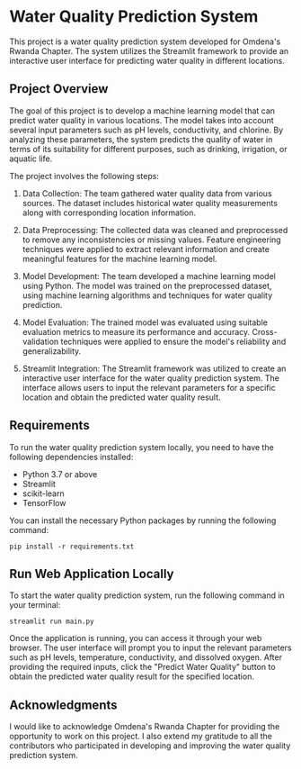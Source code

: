 # Water Quality Prediction System

This project is a water quality prediction system developed for Omdena's Rwanda Chapter. The system utilizes the Streamlit framework to provide an interactive user interface for predicting water quality in different locations.


## Project Overview

The goal of this project is to develop a machine learning model that can predict water quality in various locations. The model takes into account several input parameters such as pH levels, conductivity, and chlorine. By analyzing these parameters, the system predicts the quality of water in terms of its suitability for different purposes, such as drinking, irrigation, or aquatic life.

The project involves the following steps:

1. Data Collection: The team gathered water quality data from various sources. The dataset includes historical water quality measurements along with corresponding location information.

2. Data Preprocessing: The collected data was cleaned and preprocessed to remove any inconsistencies or missing values. Feature engineering techniques were applied to extract relevant information and create meaningful features for the machine learning model.

3. Model Development: The team developed a machine learning model using Python. The model was trained on the preprocessed dataset, using machine learning algorithms and techniques for water quality prediction.

4. Model Evaluation: The trained model was evaluated using suitable evaluation metrics to measure its performance and accuracy. Cross-validation techniques were applied to ensure the model's reliability and generalizability.

5. Streamlit Integration: The Streamlit framework was utilized to create an interactive user interface for the water quality prediction system. The interface allows users to input the relevant parameters for a specific location and obtain the predicted water quality result.


## Requirements

To run the water quality prediction system locally, you need to have the following dependencies installed:

- Python 3.7 or above
- Streamlit
- scikit-learn
- TensorFlow

You can install the necessary Python packages by running the following command:

```shell
pip install -r requirements.txt
```

## Run Web Application Locally

To start the water quality prediction system, run the following command in your terminal:

```shell
streamlit run main.py
```

Once the application is running, you can access it through your web browser. The user interface will prompt you to input the relevant parameters such as pH levels, temperature, conductivity, and dissolved oxygen. After providing the required inputs, click the "Predict Water Quality" button to obtain the predicted water quality result for the specified location.


## Acknowledgments

I would like to acknowledge Omdena's Rwanda Chapter for providing the opportunity to work on this project. I also extend my gratitude to all the contributors who participated in developing and improving the water quality prediction system.